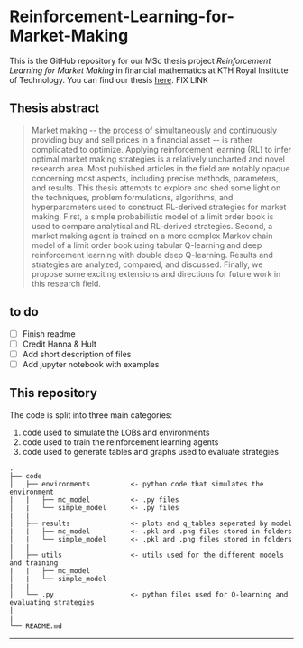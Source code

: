 # Reinforcement-Learning-for-Market-Making

This is the GitHub repository for our MSc thesis project _Reinforcement Learning for Market Making_ in financial mathematics at KTH Royal Institute of Technology. You can find our thesis [here](google.com). FIX LINK

## Thesis abstract
> Market making -- the process of simultaneously and continuously providing buy and sell prices in a financial asset -- is rather complicated to optimize. Applying reinforcement learning (RL) to infer optimal market making strategies is a relatively uncharted and novel research area. Most published articles in the field are notably opaque concerning most aspects, including precise methods, parameters, and results. This thesis attempts to explore and shed some light on the techniques, problem formulations, algorithms, and hyperparameters used to construct RL-derived strategies for market making. First, a simple probabilistic model of a limit order book is used to compare analytical and RL-derived strategies. Second, a market making agent is trained on a more complex Markov chain model of a limit order book using tabular Q-learning and deep reinforcement learning with double deep Q-learning. Results and strategies are analyzed, compared, and discussed. Finally, we propose some exciting extensions and directions for future work in this research field.


## to do

- [ ] Finish readme
- [ ] Credit Hanna & Hult
- [ ] Add short description of files
- [ ] Add jupyter notebook with examples

## This repository
The code is split into three main categories: 
1. code used to simulate the LOBs and environments
2. code used to train the reinforcement learning agents
3. code used to generate tables and graphs used to evaluate strategies


```
.
├── code
│   ├── environments          <- python code that simulates the environment
|   |   ├── mc_model          <- .py files
│   |   └── simple_model      <- .py files
|   |
│   ├── results               <- plots and q_tables seperated by model
|   |   ├── mc_model          <- .pkl and .png files stored in folders
│   |   └── simple_model      <- .pkl and .png files stored in folders
|   |
│   ├── utils                 <- utils used for the different models and training
|   |   ├── mc_model         
│   |   └── simple_model
|   |
│   └── .py                   <- python files used for Q-learning and evaluating strategies
|
|   
└── README.md

```
--------
